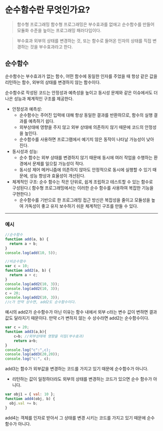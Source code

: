 # 순수함수란 무엇인가요?

> 함수형 프로그래밍
> 함수형 프로그래밍은 부수효과를 없애고 순수함수를 만들어 모듈화 수준을 높이는 프로그래밍 패러다임이다.

> 부수효과
> 외부의 상태를 변경하는 것, 또는 함수로 들어온 인자의 상태를 직접 변경하는 것을 부수효과라고 한다.

## 순수함수

순수함수는 부수효과가 없는 함수, 어떤 함수에 동일한 인자를 주었을 때 항상 같은 값을 리턴하는 함수, 외부의 상태를 변경하지 않는 함수이다.

순수함수로 작성된 코드는 안정성과 예측성을 높이고 동시성 문제와 같은 이슈에서도 더 나은 성능과 체계적인 구조를 제공한다.

- 안정성과 예측성:
  - 순수함수는 주어진 입력에 대해 항상 동일한 결과를 반환하므로, 함수의 실행 결과를 예측하기 쉽다.
  - 외부상태에 영향을 주지 않고 외부 상태에 의존하지 않기 때문에 코드의 안정성을 높인다.
  - 순수함수를 사용하면 프로그램에서 예기치 않은 동작이 나타날 가능성이 낮아진다.
- 동시성과 성능:
  - 순수 함수는 외부 상태를 변경하지 않기 때문에 동시에 여러 작업을 수행하는 환경에서 문제를 일으킬 가능성이 적다.
  - 동시성 제어 메커니즘에 의존하지 않아도 안정적으로 동시에 실행할 수 있기 때문에, 성능 향상과 효율성이 개선된다.
- 체계적인 구조: 순수 함수는 작은 단위로, 쉽게 조립하고 테스트할 수 있는 함수로 구성된다.( 함수형 프로그래밍에서는 이러한 순수 함수를 사용하여 복잡한 기능을 구현한다.)
  - 순수함수를 기반으로 한 프로그래밍 접근 방신은 복잡성을 줄이고 모듈성을 높여 가독성이 좋고 유지 보수하기 쉬운 체계적인 구조를 만들 수 있다.

---

### 예시

```javascript
//순수함수
function add(a, b) {
  return a + b;
}
console.log(add(10, 5));
```

```javascript
//비순수함수
var c = 10;
function add2(a, b) {
  return a + c;
}
console.log(add2(10, 3));
console.log(add2(10, 3));
c = 20;
console.log(add2(10, 3));
//c가 만약 상수면, add2도 순수함수이다.
```

예시의 add2가 순수함수가 아닌 이유는 함수 내에서 외부 c라는 변수 값이 변하면 결과값도 달라지기 때문이다.
만약 c가 변하지 않는 수 상수라면 add2는 순수함수이다.

```javascript
var c = 20;
function add3(a,b){
    c=b; //외부상태에 영향을 미침(부수효과)
    return a+b;
}
console.log("c":",c);
console.log(add3(20,20));
console.log("c:", c);
```

add3는 함수가 외부값을 변경하는 코드를 가지고 있기 때문에 순수함수가 아니다.

- 리턴하는 값이 일정하더라도 외부의 상태를 변경하는 코드가 있으면 순수 함수가 아니다.

```javascript
var obj1 = { val: 10 };
function add4(obj, b) {
  obj.val += b;
}
```

add4는 객체를 인자로 받아서 그 상태를 변경 시키는 코드를 가지고 있기 때문에 순수 함수가 아니다.
